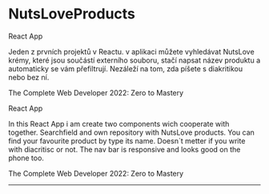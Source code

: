 # NutsLoveProducts
React App

Jeden z prvních projektů v Reactu. v aplikaci můžete vyhledávat NutsLove krémy, které jsou součástí externího souboru, stačí napsat název produktu a automaticky se vám přefiltrují. Nezáleží na tom, zda píšete s diakritikou nebo bez ní.

The Complete Web Developer 2022: Zero to Mastery


React App

In this React App i am create two components wich cooperate with together. Searchfield and own repository with NutsLove products. You can find your favourite product by type its name. Doesn´t metter if you write with diacritisc or not. The nav bar is responsive and looks good on the phone too.

The Complete Web Developer 2022: Zero to Mastery

--------------------------------------------------------------------------------------
